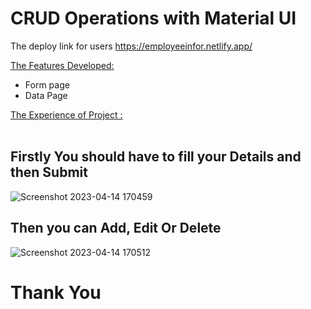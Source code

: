 # CRUD Operations with Material UI

The deploy link for users https://employeeinfor.netlify.app/

 <ins>The Features Developed: </ins>

 <ul>
   <li>Form page  </li>
   <li>Data Page</li>
 </ul>
  
  <ins>The Experience of Project :</ins> <br/><br/>

<h2>Firstly You should have to fill your Details and then Submit</h2>

![Screenshot 2023-04-14 170459](https://user-images.githubusercontent.com/113687128/232033284-4fc97e6e-858c-4904-88fa-ef89082faeab.png)

<h2>Then you can Add, Edit Or Delete</h2>

![Screenshot 2023-04-14 170512](https://user-images.githubusercontent.com/113687128/232033395-3532b059-0687-4449-90a3-8b5c1939a9e2.png)



<h1>Thank You</h1>
